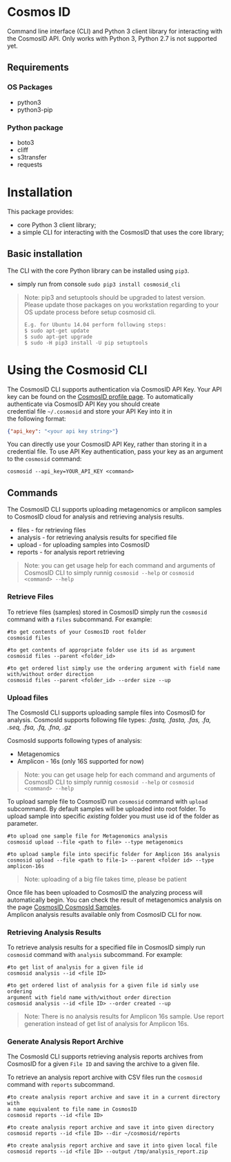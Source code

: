 # Cosmos ID

 Command line interface (CLI) and Python 3 client library for interacting with the CosmosID API. Only works with Python 3, Python 2.7 is not supported yet.

## Requirements

### OS Packages
* python3
* python3-pip

### Python package
* boto3
* cliff
* s3transfer
* requests

# Installation

This package provides:
* core Python 3 client library;
* a simple CLI for interacting with the CosmosID that uses the core library;

## Basic installation
The CLI with the core Python library can be installed using `pip3`.
* simply run from console `sudo pip3 install cosmosid_cli`

> Note: pip3 and setuptools should be upgraded to latest version. Please update those packages on you workstation regarding to your OS update process before setup cosmosid cli.
> ```shell
> E.g. for Ubuntu 14.04 perform following steps:
> $ sudo apt-get update
> $ sudo apt-get upgrade
> $ sudo -H pip3 install -U pip setuptools 
>```

# Using the Cosmosid CLI

The CosmosID CLI supports authentication via CosmosID API Key.
Your API key can be found on the [CosmosID profile page](https://app.cosmosid.com/settings).
To automatically authenticate via CosmosID API Key you should create  
credential file `~/.cosmosid` and store your API Key into it in  
the following format:
```json
{"api_key": "<your api key string>"}
```
You can directly use your CosmosID API Key, rather than storing it in a credential file. To use API Key authentication, pass your key as an argument to the `cosmosid` command:
```shell
cosmosid --api_key=YOUR_API_KEY <command>
```

## Commands
The CosmosID CLI supports uploading metagenomics or amplicon samples to CosmosID cloud for analysis and retrieving analysis results.

* files - for retrieving files
* analysis - for retrieving analysis results for specified file
* upload - for uploading samples into CosmosID
* reports - for analysis report retrieving

> Note: you can get usage help for each command and arguments of CosmosID CLI to simply runnig `cosmosid --help` or `cosmosid <command> --help`

### Retrieve Files
To retrieve files (samples) stored in CosmosID simply run the `cosmosid` command with a `files` subcommand. For example:
```shell
#to get contents of your CosmosID root folder
cosmosid files

#to get contents of appropriate folder use its id as argument
cosmosid files --parent <folder_id>

#to get ordered list simply use the ordering argument with field name with/without order direction
cosmosid files --parent <folder_id> --order size --up
```
### Upload files
The CosmosId CLI supports uploading sample files into CosmosID for analysis. CosmosId supports following file types:
*.fastq, .fasta, .fas, .fa, .seq, .fsa, .fq, .fna, .gz*

CosmosId supports following types of analysis:
* Metagenomics
* Amplicon - 16s (only 16S supported for now)

> Note: you can get usage help for each command and arguments of CosmosID CLI to simply runnig `cosmosid --help` or `cosmosid <command> --help`

To upload sample file to CosmosID run `cosmosid` command with `upload` subcommand. By default samples will be uploaded into root folder. To upload sample into specific *existing* folder you must use id of the folder as parameter.
```shell
#to upload one sample file for Metagenomics analysis
cosmosid upload --file <path to file> --type metagenomics

#to upload sample file into specific folder for Amplicon 16s analysis
cosmosid upload --file <path to file-1> --parent <folder id> --type amplicon-16s
```

> Note: uploading of a big file takes time, please be patient

Once file has been uploaded to CosmosID the analyzing process will automatically begin.
You can check the result of metagenomics analysis on the page [CosmosID CosmosId Samples](https://app.cosmosid.com/samples).  
Amplicon analysis results available only from CosmosID CLI for now.

### Retrieving Analysis Results

To retrieve analysis results for a specified file in CosmosID simply run `cosmosid` command with `analysis` subcommand. For example:
```shell
#to get list of analysis for a given file id
cosmosid analysis --id <file ID>

#to get ordered list of analysis for a given file id simly use ordering  
argument with field name with/without order direction
cosmosid analysis --id <file ID> --order created --up
```

> Note: There is no analysis results for Amplicon 16s sample. Use report generation instead of get list of analysis for Amplicon 16s.

### Generate Analysis Report Archive
The CosmosId CLI supports retrieving analysis reports archives from CosmosID for a given `File ID` and saving the archive to a given file.

To retrieve an analysis report archive with CSV files run the `cosmosid` command with `reports` subcommand.
```shell
#to create analysis report archive and save it in a current directory with  
a name equivalent to file name in CosmosID
cosmosid reports --id <file ID>

#to create analysis report archive and save it into given directory
cosmosid reports --id <file ID> --dir ~/cosmosid/reports

#to create analysis report archive and save it into given local file
cosmosid reports --id <file ID> --output /tmp/analysis_report.zip
```
